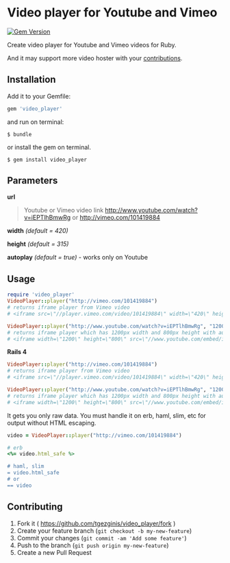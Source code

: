 # Video player for Youtube and Vimeo
[![Gem Version](https://badge.fury.io/rb/video_player.svg)](http://badge.fury.io/rb/video_player)

Create video player for Youtube and Vimeo videos for Ruby.

And it may support more video hoster with your [contributions](#contributing).

## Installation

Add it to your Gemfile:

```ruby
gem 'video_player'
```

and run on terminal:

    $ bundle

or install the gem on terminal.

    $ gem install video_player

## Parameters

**url**

> Youtube or Vimeo video link
> http://www.youtube.com/watch?v=iEPTlhBmwRg
> or
> http://vimeo.com/101419884

**width** *(default  = 420)*

**height** *(default  = 315)*

**autoplay** *(default  = true)* - works only on Youtube


## Usage

```ruby
require 'video_player'
VideoPlayer::player("http://vimeo.com/101419884")
# returns iframe player from Vimeo video
# <iframe src=\"//player.vimeo.com/video/101419884\" width=\"420\" height=\"315\" frameborder=\"0\"></iframe>

VideoPlayer::player("http://www.youtube.com/watch?v=iEPTlhBmwRg", "1200", "800", true)
# returns iframe player which has 1200px width and 800px height with autoplay from Youtube video
# <iframe width=\"1200\" height=\"800\" src=\"//www.youtube.com/embed/iEPTlhBmwRg?autoplay=1&rel=0\" frameborder=\"0\" allowfullscreen></iframe>
```


**Rails 4**
```ruby
VideoPlayer::player("http://vimeo.com/101419884")
# returns iframe player from Vimeo video
# <iframe src=\"//player.vimeo.com/video/101419884\" width=\"420\" height=\"315\" frameborder=\"0\"></iframe>

VideoPlayer::player("http://www.youtube.com/watch?v=iEPTlhBmwRg", "1200", "800", true)
# returns iframe player which has 1200px width and 800px height with autoplay from Youtube video
# <iframe width=\"1200\" height=\"800\" src=\"//www.youtube.com/embed/iEPTlhBmwRg?autoplay=1&rel=0\" frameborder=\"0\" allowfullscreen></iframe>
```

It gets you only raw data. You must handle it on erb, haml, slim, etc for output without HTML escaping.

```ruby
video = VideoPlayer::player("http://vimeo.com/101419884")

# erb
<%= video.html_safe %>

# haml, slim
= video.html_safe
# or
== video
```


<a name="contributing"></a>
## Contributing
1. Fork it ( https://github.com/tgezginis/video_player/fork )
2. Create your feature branch (`git checkout -b my-new-feature`)
3. Commit your changes (`git commit -am 'Add some feature'`)
4. Push to the branch (`git push origin my-new-feature`)
5. Create a new Pull Request

